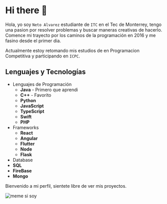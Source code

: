 # Hi there 👋

Hola, yo soy `Neto Alvarez` estudiante de `ITC` en el Tec de Monterrey, tengo una pasion por resolver problemas y buscar maneras creativas de hacerlo. Comence mi trayecto por los caminos de la programación en 2016 y me fasino desde el primer dia.

Actualmente estoy retomando mis estudios de en Programacion Competitiva y participando en `ICPC`.

## Lenguajes y Tecnologías

* Lenguajes de Programación
  * **Java** - Primero que aprendi
  * **C++** - Favorito
  * **Python**
  * **JavaScript**
  * **TypeScript**
  * **Swift**
  * **PHP**
* Frameworks
  *  **React**
  *  **Angular**
  *  **Flutter**
  *  **Node**
  *  **Flask**
*  Database
  *  **SQL**
  *  **FireBase**
  *  **Mongo**

Bienvenido a mi perfil, sientete libre de ver mis proyectos.

![meme si soy](https://cdn.discordapp.com/attachments/839919992765153281/988502813627777054/unknown.png)
